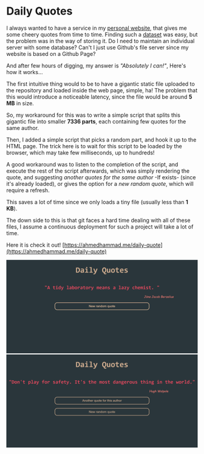 # Daily Quotes
I always wanted to have a service in my [personal website](https://www.ahmedhammad.me), that gives me some cheery quotes from time to time. 
Finding such a [dataset](https://www.kaggle.com/fantop/wikiquote-short-english-quotes) was easy, but the problem was in the way of storing it. Do I need to maintain an individual server with some database? Can't I just use Github's file server since my website is based on a Github Page?

And after few hours of digging, my answer is *"Absolutely I can!"*, Here's how it works...

The first intuitive thing would to be to have a gigantic static file uploaded to the repository and loaded inside the web page, simple, ha! The problem that this would introduce a noticeable latency, since the file would be around **5 MB** in size.

So, my workaround for this was to write a simple script that splits this gigantic file into smaller **7336 parts**, each containing few quotes for the same author.

Then, I added a simple script that picks a random part, and hook it up to the HTML page. The trick here is to wait for this script to be loaded by the browser, which may take few milliseconds, up to hundreds!

A good workaround was to listen to the completion of the script, and execute the rest of the script afterwards, which was simply rendering the quote, and suggesting *another quotes for the same author* -If exists- (since it's already loaded), or gives the option for a *new random quote*, which will require a refresh.

This saves a lot of time since we only loads a tiny file (usually less than **1 KB**).

The down side to this is that git faces a hard time dealing with all of these files, I assume a continuous deployment for such a project will take a lot of time.

Here it is check it out! [https://ahmedhammad.me/daily-quote](https://ahmedhammad.me/daily-quote)

![Screenshot1](https://github.com/ahmedhammad97/Daily-Quotes/blob/master/screenshots/sc1.PNG)
![Screenshot2](https://github.com/ahmedhammad97/Daily-Quotes/blob/master/screenshots/sc2.PNG)
